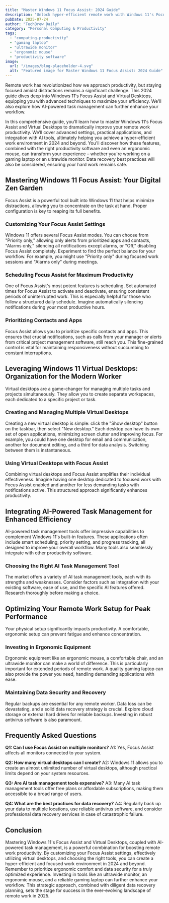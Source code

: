 ```yaml
---
title: "Master Windows 11 Focus Assist: 2024 Guide"
description: "Unlock hyper-efficient remote work with Windows 11's Focus Assist & Virtual Desktops.  Boost productivity with AI task management. Learn how to optimize your gaming laptop, ultrawide monitor, and ergonomic mouse setup for ultimate focus. Read now!"
pubDate: 2025-07-24
author: "TechBrew Daily"
category: "Personal Computing & Productivity"
tags:
  - "computing-productivity"
  - "gaming laptop"
  - "ultrawide monitor"
  - "ergonomic mouse"
  - "productivity software"
image:
  url: "/images/blog-placeholder-4.svg"
  alt: "Featured image for Master Windows 11 Focus Assist: 2024 Guide"
---
```


Remote work has revolutionized how we approach productivity, but staying focused amidst distractions remains a significant challenge.  This 2024 guide dives deep into Windows 11's Focus Assist and Virtual Desktops, equipping you with advanced techniques to maximize your efficiency.  We'll also explore how AI-powered task management can further enhance your workflow.


In this comprehensive guide, you’ll learn how to master Windows 11's Focus Assist and Virtual Desktops to dramatically improve your remote work productivity. We’ll cover advanced settings, practical applications, and integration with AI tools, ultimately helping you achieve a hyper-efficient work environment in 2024 and beyond. You'll discover how these features, combined with the right productivity software and even an ergonomic mouse, can transform your experience – whether you're working on a gaming laptop or an ultrawide monitor.  Data recovery best practices will also be considered, ensuring your hard work remains safe.


## Mastering Windows 11 Focus Assist: Your Digital Zen Garden

Focus Assist is a powerful tool built into Windows 11 that helps minimize distractions, allowing you to concentrate on the task at hand.  Proper configuration is key to reaping its full benefits.

### Customizing Your Focus Assist Settings

Windows 11 offers several Focus Assist modes. You can choose from "Priority only," allowing only alerts from prioritized apps and contacts,  "Alarms only," silencing all notifications except alarms, or "Off," disabling Focus Assist completely.  Experiment to find the perfect balance for your workflow.  For example, you might use "Priority only" during focused work sessions and "Alarms only" during meetings.

### Scheduling Focus Assist for Maximum Productivity

One of Focus Assist's most potent features is scheduling.  Set automated times for Focus Assist to activate and deactivate, ensuring consistent periods of uninterrupted work. This is especially helpful for those who follow a structured daily schedule.  Imagine automatically silencing notifications during your most productive hours.

### Prioritizing Contacts and Apps

Focus Assist allows you to prioritize specific contacts and apps. This ensures that crucial notifications, such as calls from your manager or alerts from critical project management software, still reach you.  This fine-grained control is vital for maintaining responsiveness without succumbing to constant interruptions.


## Leveraging Windows 11 Virtual Desktops: Organization for the Modern Worker

Virtual desktops are a game-changer for managing multiple tasks and projects simultaneously. They allow you to create separate workspaces, each dedicated to a specific project or task.


### Creating and Managing Multiple Virtual Desktops

Creating a new virtual desktop is simple: click the "Show desktop" button on the taskbar, then select "New desktop."  Each desktop can have its own set of open applications, minimizing screen clutter and improving focus. For example, you could have one desktop for email and communication, another for document editing, and a third for data analysis.  Switching between them is instantaneous.


### Using Virtual Desktops with Focus Assist

Combining virtual desktops and Focus Assist amplifies their individual effectiveness. Imagine having one desktop dedicated to focused work with Focus Assist enabled and another for less demanding tasks with notifications active. This structured approach significantly enhances productivity.


## Integrating AI-Powered Task Management for Enhanced Efficiency

AI-powered task management tools offer impressive capabilities to complement Windows 11's built-in features. These applications often include smart scheduling, priority setting, and progress tracking, all designed to improve your overall workflow. Many tools also seamlessly integrate with other productivity software.


### Choosing the Right AI Task Management Tool

The market offers a variety of AI task management tools, each with its strengths and weaknesses. Consider factors such as integration with your existing software, ease of use, and the specific AI features offered.  Research thoroughly before making a choice.


## Optimizing Your Remote Work Setup for Peak Performance

Your physical setup significantly impacts productivity. A comfortable, ergonomic setup can prevent fatigue and enhance concentration.


### Investing in Ergonomic Equipment

Ergonomic equipment like an ergonomic mouse, a comfortable chair, and an ultrawide monitor can make a world of difference. This is particularly important for extended periods of remote work. A quality gaming laptop can also provide the power you need, handling demanding applications with ease.


### Maintaining Data Security and Recovery

Regular backups are essential for any remote worker.  Data loss can be devastating, and a solid data recovery strategy is crucial.  Explore cloud storage or external hard drives for reliable backups.  Investing in robust antivirus software is also paramount.


## Frequently Asked Questions

**Q1: Can I use Focus Assist on multiple monitors?**  A1: Yes, Focus Assist affects all monitors connected to your system.

**Q2: How many virtual desktops can I create?** A2: Windows 11 allows you to create an almost unlimited number of virtual desktops, although practical limits depend on your system resources.

**Q3:  Are AI task management tools expensive?** A3:  Many AI task management tools offer free plans or affordable subscriptions, making them accessible to a broad range of users.


**Q4:  What are the best practices for data recovery?** A4: Regularly back up your data to multiple locations, use reliable antivirus software, and consider professional data recovery services in case of catastrophic failure.


## Conclusion

Mastering Windows 11's Focus Assist and Virtual Desktops, coupled with AI-powered task management, is a powerful combination for boosting remote work productivity. By customizing your Focus Assist settings, effectively utilizing virtual desktops, and choosing the right tools, you can create a hyper-efficient and focused work environment in 2024 and beyond. Remember to prioritize ergonomic comfort and data security for a truly optimized experience. Investing in tools like an ultrawide monitor, an ergonomic mouse, and a reliable gaming laptop can further enhance your workflow. This strategic approach, combined with diligent data recovery planning, sets the stage for success in the ever-evolving landscape of remote work in 2025.